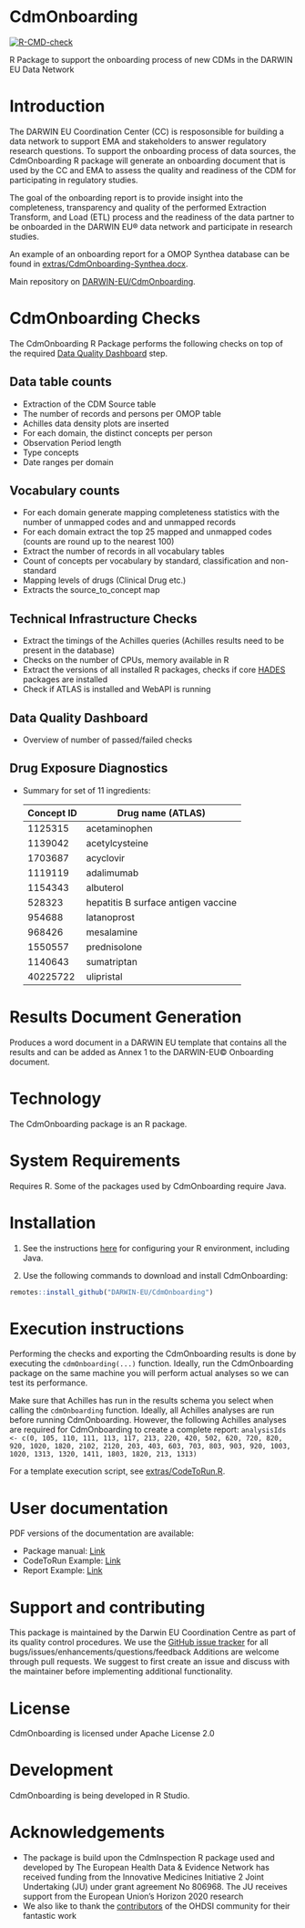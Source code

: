 # CdmOnboarding
<!-- badges: start -->
[![R-CMD-check](https://github.com/darwin-eu-dev/CdmOnboarding/actions/workflows/R-CMD-check.yaml/badge.svg)](https://github.com/darwin-eu-dev/CdmOnboarding/actions/workflows/R-CMD-check.yaml)
<!-- badges: end -->

R Package to support the onboarding process of new CDMs in the DARWIN EU Data Network

# Introduction
The DARWIN EU Coordination Center (CC) is resposonsible for building a data network to support EMA and stakeholders to answer regulatory research questions. To support the onboarding process of data sources, the CdmOnboarding R package will generate an onboarding document that is used by the CC and EMA to assess the quality and readiness of the CDM for participating in regulatory studies. 

The goal of the onboarding report is to provide insight into the completeness, transparency and quality of the performed Extraction Transform, and Load (ETL) process and the readiness of the data partner to be onboarded in the DARWIN EU® data network and participate in research studies.

An example of an onboarding report for a OMOP Synthea database can be found in [extras/CdmOnboarding-Synthea.docx](https://github.com/darwin-eu/CdmOnboarding/blob/master/extras).

Main repository on [DARWIN-EU/CdmOnboarding](https://github.com/darwin-eu/cdmonboarding).

# CdmOnboarding Checks
The CdmOnboarding R Package performs the following checks on top of the required [Data Quality Dashboard](https://github.com/OHDSI/DataQualityDashboard) step.

## Data table counts
 - Extraction of the CDM Source table
 - The number of records and persons per OMOP table
 - Achilles data density plots are inserted
 - For each domain, the distinct concepts per person
 - Observation Period length
 - Type concepts
 - Date ranges per domain

## Vocabulary counts
 - For each domain generate mapping completeness statistics with the number of unmapped codes and and unmapped records
 - For each domain extract the top 25 mapped and unmapped codes (counts are round up to the nearest 100)
 - Extract the number of records in all vocabulary tables
 - Count of concepts per vocabulary by standard, classification and non-standard
 - Mapping levels of drugs (Clinical Drug etc.)
 - Extracts the source_to_concept map

## Technical Infrastructure Checks
 - Extract the timings of the Achilles queries (Achilles results need to be present in the database)
 - Checks on the number of CPUs, memory available in R
 - Extract the versions of all installed R packages, checks if core [HADES](https://ohdsi.github.io/Hades/) packages are installed
 - Check if ATLAS is installed and WebAPI is running

## Data Quality Dashboard
 - Overview of number of passed/failed checks

## Drug Exposure Diagnostics
 - Summary for set of 11 ingredients:
 
   Concept ID | Drug name (ATLAS)
   -- | --
   1125315 | acetaminophen
   1139042 | acetylcysteine
   1703687 | acyclovir
   1119119 | adalimumab
   1154343 | albuterol
   528323 | hepatitis B surface antigen vaccine
   954688 | latanoprost
   968426 | mesalamine
   1550557 | prednisolone
   1140643 | sumatriptan
   40225722 | ulipristal

# Results Document Generation
Produces a word document in a DARWIN EU template that contains all the results and can be added as Annex 1 to the DARWIN-EU© Onboarding document.

# Technology
The CdmOnboarding package is an R package.

# System Requirements
Requires R. Some of the packages used by CdmOnboarding require Java.

# Installation

1. See the instructions [here](https://ohdsi.github.io/Hades/rSetup.html) for configuring your R environment, including Java.

2. Use the following commands to download and install CdmOnboarding:

```R
remotes::install_github("DARWIN-EU/CdmOnboarding")
```

# Execution instructions
Performing the checks and exporting the CdmOnboarding results is done by executing the `cdmOnboarding(...)` function.
Ideally, run the CdmOnboarding package on the same machine you will perform actual analyses so we can test its performance.

Make sure that Achilles has run in the results schema you select when calling the `cdmOnboarding` function.
Ideally, all Achilles analyses are run before running CdmOnboarding. 
However, the following Achilles analyses are required for CdmOnboarding to create a complete report: 
`analysisIds <- c(0, 105, 110, 111, 113, 117, 213, 220, 420, 502, 620, 720, 820, 920, 1020, 1820, 2102, 2120, 203, 403, 603, 703, 803, 903, 920, 1003, 1020, 1313, 1320, 1411, 1803, 1820, 213, 1313)`

For a template execution script, see [extras/CodeToRun.R](extras/CodeToRun.R).

# User documentation
PDF versions of the documentation are available:
* Package manual: [Link](https://github.com/darwin-eu/CdmOnboarding/blob/master/extras/CdmOnboarding.pdf)
* CodeToRun Example: [Link](https://github.com/darwin-eu/CdmOnboarding/blob/master/extras/CodeToRun.R)
* Report Example: [Link](https://github.com/darwin-eu/CdmOnboarding/blob/master/extras/CdmOnboarding-Synthea.docx)

# Support and contributing
This package is maintained by the Darwin EU Coordination Centre as part of its quality control procedures.
We use the <a href="https://github.com/darwin-eu/CdmOnbording/issues">GitHub issue tracker</a> for all bugs/issues/enhancements/questions/feedback
Additions are welcome through pull requests. 
We suggest to first create an issue and discuss with the maintainer before implementing additional functionality.

# License
CdmOnboarding is licensed under Apache License 2.0

# Development
CdmOnboarding is being developed in R Studio.

# Acknowledgements
- The package is build upon the CdmInspection R package used and developed by The European Health Data & Evidence Network has received funding from the Innovative Medicines Initiative 2 Joint Undertaking (JU) under grant agreement No 806968. The JU receives support from the European Union’s Horizon 2020 research 
- We also like to thank the [contributors](https://github.com/OHDSI/Achilles/graphs/contributors) of the OHDSI community for their fantastic work
